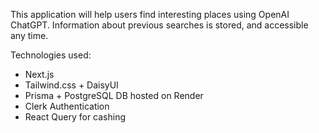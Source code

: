 This application will help users find interesting places using OpenAI ChatGPT.
Information about previous searches is stored, and accessible any time.

Technologies used:

- Next.js
- Tailwind.css + DaisyUI
- Prisma + PostgreSQL DB hosted on Render
- Clerk Authentication
- React Query for cashing
